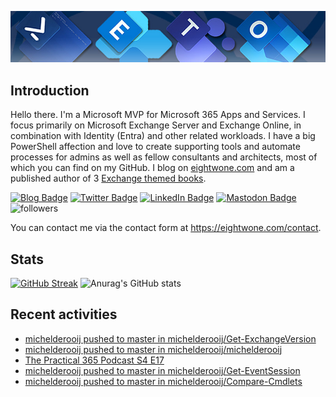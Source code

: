 ![Banner](assets/Metro_v6_Banner_GitHub.jpg)

## Introduction
Hello there. I'm a Microsoft MVP for Microsoft 365 Apps and Services. I focus primarily on Microsoft Exchange Server and Exchange Online, 
in combination with Identity (Entra) and other related workloads. I have a big PowerShell affection and love to create supporting tools
and automate processes for admins as well as fellow consultants and architects, most of which you can find on my GitHub.
I blog on <a href="https://eightwone.com">eightwone.com</a> and am a published author of 3 <a href="https://link.springer.com/book/10.1007/978-1-4842-9591-5">Exchange themed books</a>.

<a href="https://eightwone.com"><img src="https://img.shields.io/badge/-Blog-blue?style=for-the-badge&logo=wordpress&logoColor=white" alt="Blog Badge"/></a>
<a href="https://twitter.com/mderooij"><img src="https://img.shields.io/badge/Twitter-blue?style=for-the-badge&logo=twitter&logoColor=white" alt="Twitter Badge"/></a>
<a href="https://nl.linkedin.com/in/michelderooij"><img src="https://img.shields.io/badge/LinkedIn-blue?style=for-the-badge&logo=linkedin&logoColor=white" alt="LinkedIn Badge"/></a>
<a rel="me" href="https://mastodon.cloud/@mderooij"><img src="https://img.shields.io/badge/-Mastodon-blueviolet?style=for-the-badge&logo=mastodon&logoColor=white" alt="Mastodon Badge"/></a>
<img alt="followers" title="Follow me on Github" src="https://img.shields.io/github/followers/michelderooij?color=236ad3&style=for-the-badge&logo=github&label=Follow"/>

You can contact me via the contact form at https://eightwone.com/contact.

## Stats
[![GitHub Streak](https://github-readme-streak-stats.herokuapp.com?user=michelderooij&theme=github-dark-dimmed)](https://git.io/streak-stats)
![Anurag's GitHub stats](https://github-readme-stats.vercel.app/api?username=anuraghazra&show_icons=true&theme=transparent)

## Recent activities
<!-- LATESTACTIVITY:START -->
- [michelderooij pushed to master in michelderooij/Get-ExchangeVersion](https://github.com/michelderooij/Get-ExchangeVersion/compare/5c4cbfdc7f...8b2611c69c)
- [michelderooij pushed to master in michelderooij/michelderooij](https://github.com/michelderooij/michelderooij/compare/60625a98d7...9525732d61)
- [The Practical 365 Podcast S4 E17](https://eightwone.com/2024/04/12/the-practical-365-podcast-s4-e17/)
- [michelderooij pushed to master in michelderooij/Get-EventSession](https://github.com/michelderooij/Get-EventSession/compare/91e4e078f2...9f806e82af)
- [michelderooij pushed to master in michelderooij/Compare-Cmdlets](https://github.com/michelderooij/Compare-Cmdlets/compare/1d0cb4e741...4f921529e7)
<!-- LATESTACTIVITY:END -->
